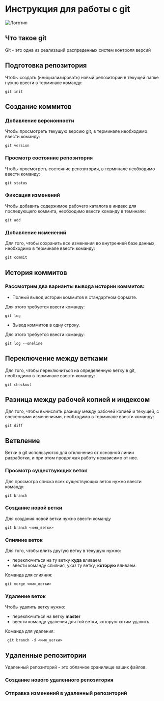 # **Инструкция для работы с git**

![Логотип](git.jpg)

## Что такое git

Git - это одна из реализаций распреденных систем контроля версий

## Подготовка репозитория

Чтобы создать (инициализировать) новый репозиторий в текущей папке нужно ввести в терминале команду:

    git init

## Создание коммитов

### Добавление версионности

Чтобы просмотреть текущую версию git, в терминале необходимо ввести команду:

    git version

### Просмотр состояние репозитория

Чтобы просмотреть состояние репозитория, в терминале необходимо ввести команду:

    git status

### Фиксация изменений

Чтобы добавить содержимое рабочего каталога в индекс для последующего коммита, необходимо ввести команду в теминале:

    git add

### Добавление изменений

Для того, чтобы сохранить все изменения во внутренней базе данных, необходимо в терминале ввести команду:

    git commit

## История коммитов

### Рассмотрим два варианты вывода истории коммитов:

* Полный вывод истории коммитов в стандартном формате. 

Для этого требуется ввести команду: 

    git log

* Вывод коммитов в одну строку.

Для этого требуется ввести команду:

    git log --oneline

## Переключение между ветками

Для того, чтобы переключиться на определенную ветку в git, необходимо в терминале ввести команду:

    git checkout

## Разница между рабочей копией и индексом

Для того, чтобы вычислить разницу между рабочей копией и текущей, с внесенными изменениями, необходимо в терминале ввести команду: 

    git diff

## Ветвление 

Ветки в git используются для отклонения от основной линии разработки, и при этом продолжая работу независимо от нее.

### Просмотр существующих веток

Для просмотра списка всех существующих веток нужно ввести команду:

    git branch

### Создание новой ветки

Для создания новой ветки нужно ввести команду 

    git branch <имя_ветки>

### Слияние веток

Для того, чтобы влить другую ветку в текущую нужно:
- переключиться на ту ветку **куда** вливаем
- ввести команду слияния, указ ту ветку, **которую** вливаем.

Команда для слияния: 

    git merge <имя_ветки>

### Удаление веток

Чтобы удалить ветку нужно:
- переключиться на ветку **master**
- ввести команду удаления для той ветки, которую хотим удалить.

Команда для удаления:

     git branch -d <имя_ветки>

## Удаленные репозитории

Удаленный репозиторий - это облачное хранилище ваших файлов.

### Создание нового удаленного репозитория 

###  Отправка изменений в удаленный репозиторий
